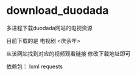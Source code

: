 # download_duodada
多进程下载duodada网站的电视资源

目前下载的是 电视剧 <庆余年>

从该网站找到对应的视频观看链接
修改下载地址即可

依赖包：
      lxml
      requests
